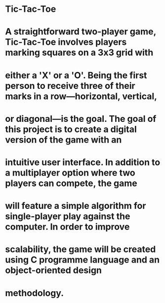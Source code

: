# Tic-Tac-Toe
# A straightforward two-player game, Tic-Tac-Toe involves players marking squares on a 3x3 grid with
# either a 'X' or a 'O'. Being the first person to receive three of their marks in a row—horizontal, vertical,
# or diagonal—is the goal. The goal of this project is to create a digital version of the game with an
# intuitive user interface. In addition to a multiplayer option where two players can compete, the game
# will feature a simple algorithm for single-player play against the computer. In order to improve
# scalability, the game will be created using C programme language and an object-oriented design
# methodology.
